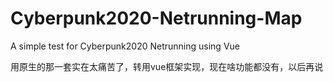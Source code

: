# Cyberpunk2020-Netrunning-Map
 A simple test for Cyberpunk2020 Netrunning using Vue

用原生的那一套实在太痛苦了，转用vue框架实现，现在啥功能都没有，以后再说
